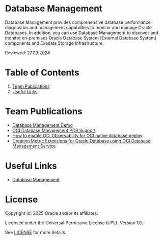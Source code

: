 # Database Management

Database Management provides comprehensive database performance diagnostics and management capabilities to monitor and manage Oracle Databases. In addition, you can use Database Management to discover and monitor on-premises Oracle Database System (External Database System) components and Exadata Storage Infrastructure.

Reviewed: 27.09.2024

# Table of Contents

1. [Team Publications](#team-publications)
2. [Useful Links](#useful-links)


# Team Publications
- [Database Management Demo](https://www.youtube.com/watch?v=3k9jrkOlBkc)
- [OCI Database Management PDB Support](https://learnoci.cloud/oci-database-management-new-features-announced-f9991cba2cc2)
- [How to enable OCI Observability for OCI native database deploy](https://medium.com/@erikasciunzi/enable-observability-for-oci-native-database-deploy-235484953e46)
- [Creating Metric Extensions for Oracle Database using OCI Database Management Service](./Custom%20Metrics/README.md)

# Useful Links

- [Database Management](https://docs.oracle.com/en-us/iaas/database-management/index.html)

# License

Copyright (c) 2025 Oracle and/or its affiliates.

Licensed under the Universal Permissive License (UPL), Version 1.0.

See [LICENSE](https://github.com/oracle-devrel/technology-engineering/blob/main/LICENSE) for more details.
